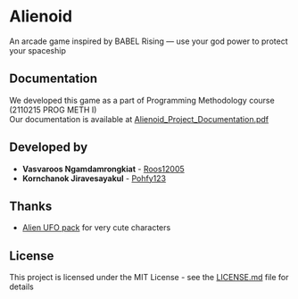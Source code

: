 # Alienoid

An arcade game inspired by BABEL Rising — use your god power to protect your spaceship

## Documentation

We developed this game as a part of Programming Methodology course (2110215 PROG METH I)  
Our documentation is available at [Alienoid_Project_Documentation.pdf](Alienoid_Project_Documentation.pdf)

## Developed by

* **Vasvaroos Ngamdamrongkiat** - [Roos12005](https://github.com/Roos12005)
* **Kornchanok Jiravesayakul**  - [Pohfy123](https://github.com/Pohfy123)


## Thanks

* [Alien UFO pack](http://kenney.nl/assets/alien-ufo-pack) for very cute characters

## License

This project is licensed under the MIT License - see the [LICENSE.md](LICENSE.md) file for details